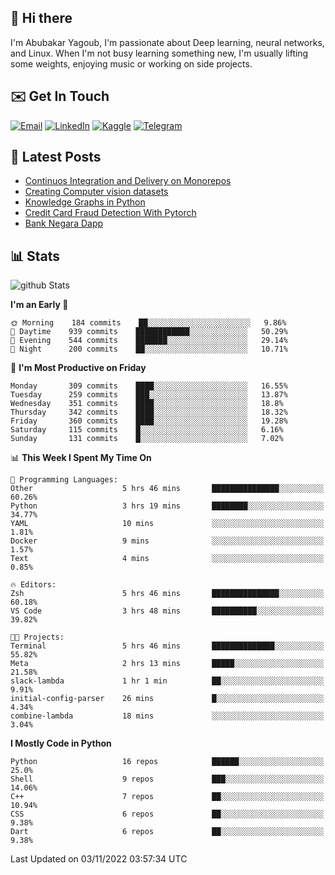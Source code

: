 ## 👋 Hi there

I'm Abubakar Yagoub, I'm passionate about Deep learning, neural networks, and
Linux. When I'm not busy learning something new, I'm usually lifting some
weights, enjoying music or working on side projects.

## ✉️ Get In Touch

[![Email](https://img.shields.io/badge/Email-f1f1f1?style=for-the-badge&logo=gmail&logoColor=0f111a)](mailto:git@blacksuan19.dev)
[![LinkedIn](https://img.shields.io/badge/LinkedIn-0077B5?style=for-the-badge&logo=linkedin&logoColor=white)](https://www.linkedin.com/in/blacksuan19/)
[![Kaggle](https://img.shields.io/badge/Kaggle-5acfff?style=for-the-badge&logo=kaggle&logoColor=white)](http://kaggle.com/abubakaryagob/)
[![Telegram](https://img.shields.io/badge/Telegram-2CA5E0?style=for-the-badge&logo=telegram&logoColor=white)](https://t.me/blacksuan19)

## 📩 Latest Posts

<!-- BLOG-POST-LIST:START -->
- [Continuos Integration and Delivery on Monorepos](https://www.blacksuan19.dev/blog/github-actions-monorepos/)
- [Creating Computer vision datasets](https://www.blacksuan19.dev/blog/creating-datasets/)
- [Knowledge Graphs in Python](https://www.blacksuan19.dev/projects/Knowledge_Graphs/)
- [Credit Card Fraud Detection With Pytorch](https://www.blacksuan19.dev/projects/credit-card-fraud-detection-with-pytorch/)
- [Bank Negara Dapp](https://www.blacksuan19.dev/projects/bank-negara/)
<!-- BLOG-POST-LIST:END -->

## 📊 Stats

![github Stats](https://github-readme-stats.vercel.app/api?username=blacksuan19&theme=github_dark&show_icons=true&count_private=true&custom_title=Github%20Stats&hide_border=true)

<!--START_SECTION:waka-->
**I'm an Early 🐤** 

```text
🌞 Morning    184 commits    ██░░░░░░░░░░░░░░░░░░░░░░░   9.86% 
🌆 Daytime    939 commits    ████████████░░░░░░░░░░░░░   50.29% 
🌃 Evening    544 commits    ███████░░░░░░░░░░░░░░░░░░   29.14% 
🌙 Night      200 commits    ██░░░░░░░░░░░░░░░░░░░░░░░   10.71%

```
📅 **I'm Most Productive on Friday** 

```text
Monday       309 commits    ████░░░░░░░░░░░░░░░░░░░░░   16.55% 
Tuesday      259 commits    ███░░░░░░░░░░░░░░░░░░░░░░   13.87% 
Wednesday    351 commits    ████░░░░░░░░░░░░░░░░░░░░░   18.8% 
Thursday     342 commits    ████░░░░░░░░░░░░░░░░░░░░░   18.32% 
Friday       360 commits    ████░░░░░░░░░░░░░░░░░░░░░   19.28% 
Saturday     115 commits    █░░░░░░░░░░░░░░░░░░░░░░░░   6.16% 
Sunday       131 commits    █░░░░░░░░░░░░░░░░░░░░░░░░   7.02%

```


📊 **This Week I Spent My Time On** 

```text
💬 Programming Languages: 
Other                    5 hrs 46 mins       ███████████████░░░░░░░░░░   60.26% 
Python                   3 hrs 19 mins       ████████░░░░░░░░░░░░░░░░░   34.77% 
YAML                     10 mins             ░░░░░░░░░░░░░░░░░░░░░░░░░   1.81% 
Docker                   9 mins              ░░░░░░░░░░░░░░░░░░░░░░░░░   1.57% 
Text                     4 mins              ░░░░░░░░░░░░░░░░░░░░░░░░░   0.85%

🔥 Editors: 
Zsh                      5 hrs 46 mins       ███████████████░░░░░░░░░░   60.18% 
VS Code                  3 hrs 48 mins       ██████████░░░░░░░░░░░░░░░   39.82%

🐱‍💻 Projects: 
Terminal                 5 hrs 46 mins       ██████████████░░░░░░░░░░░   55.82% 
Meta                     2 hrs 13 mins       █████░░░░░░░░░░░░░░░░░░░░   21.58% 
slack-lambda             1 hr 1 min          ██░░░░░░░░░░░░░░░░░░░░░░░   9.91% 
initial-config-parser    26 mins             █░░░░░░░░░░░░░░░░░░░░░░░░   4.34% 
combine-lambda           18 mins             ░░░░░░░░░░░░░░░░░░░░░░░░░   3.04%

```

**I Mostly Code in Python** 

```text
Python                   16 repos            ██████░░░░░░░░░░░░░░░░░░░   25.0% 
Shell                    9 repos             ███░░░░░░░░░░░░░░░░░░░░░░   14.06% 
C++                      7 repos             ██░░░░░░░░░░░░░░░░░░░░░░░   10.94% 
CSS                      6 repos             ██░░░░░░░░░░░░░░░░░░░░░░░   9.38% 
Dart                     6 repos             ██░░░░░░░░░░░░░░░░░░░░░░░   9.38%

```



 Last Updated on 03/11/2022 03:57:34 UTC
<!--END_SECTION:waka-->
